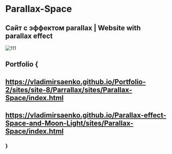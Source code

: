 # Parallax-Space

## Сайт с эффектом parallax | Website with parallax effect

![111](https://user-images.githubusercontent.com/56477695/115112800-e5d4cb80-9f8f-11eb-8492-05b16e7f5cd0.png)

## Portfolio {

## https://vladimirsaenko.github.io/Portfolio-2/sites/site-8/Parrallax/sites/Parallax-Space/index.html

## https://vladimirsaenko.github.io/Parallax-effect-Space-and-Moon-Light/sites/Parallax-Space/index.html

### }
